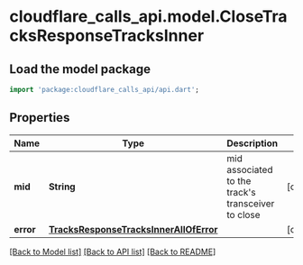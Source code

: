 # cloudflare_calls_api.model.CloseTracksResponseTracksInner

## Load the model package
```dart
import 'package:cloudflare_calls_api/api.dart';
```

## Properties
Name | Type | Description | Notes
------------ | ------------- | ------------- | -------------
**mid** | **String** | mid associated to the track's transceiver to close | [optional] 
**error** | [**TracksResponseTracksInnerAllOfError**](TracksResponseTracksInnerAllOfError.md) |  | [optional] 

[[Back to Model list]](../README.md#documentation-for-models) [[Back to API list]](../README.md#documentation-for-api-endpoints) [[Back to README]](../README.md)


